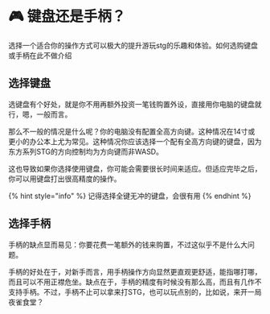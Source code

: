 # 🎮 键盘还是手柄？

选择一个适合你的操作方式可以极大的提升游玩stg的乐趣和体验。如何选购键盘或手柄在此不做介绍

## 选择键盘

选键盘有个好处，就是你不用再额外投资一笔钱购置外设，直接用你电脑的键盘就行，嗯，一般而言。

那么不一般的情况是什么呢？你的电脑没有配置全高方向键。这种情况在14寸或更小的办公本上尤为常见。这种情况你应该选择一个配有全高方向键的键盘，因为东方系列STG的方向控制均为方向键而非WASD。

这也导致如果你选择使用键盘，你可能会需要很长时间来适应。但适应完毕之后，你可以用键盘打出很高精度的操作。

{% hint style="info" %}
记得选择全键无冲的键盘，会很有用
{% endhint %}

## 选择手柄

手柄的缺点显而易见：你要花费一笔额外的钱来购置，不过这似乎不是什么大问题。

手柄的好处在于，对新手而言，用手柄操作方向显然更直观更舒适，能指哪打哪，而且可以不用正襟危坐。缺点在于，手柄的精度有时候没有那么高，而且有几作不支持手柄。不过，手柄不止可以拿来打STG，也可以玩点别的，比如说，来开一局夜雀食堂？
